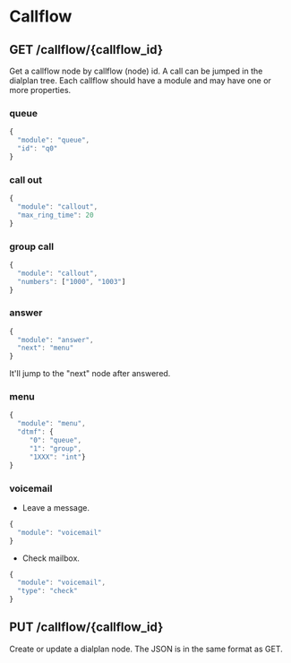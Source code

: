 # Callflow
## GET /callflow/{callflow_id}
Get a callflow node by callflow (node) id. A call can be jumped in the dialplan tree.
Each callflow should have a module and may have one or more properties.

### queue
```javascript
{
  "module": "queue",
  "id": "q0"
}
```

### call out
```javascript
{
  "module": "callout",
  "max_ring_time": 20
}
```

### group call
```javascript
{
  "module": "callout",
  "numbers": ["1000", "1003"]
}
```

### answer
```javascript
{
  "module": "answer",
  "next": "menu"
}
```
It'll jump to the "next" node after answered.

### menu
```javascript
{
  "module": "menu",
  "dtmf": {
     "0": "queue",
     "1": "group",
     "1XXX": "int"}
}
```

### voicemail
* Leave a message.
```javascript
{
  "module": "voicemail"
}
```
* Check mailbox.
```javascript
{
  "module": "voicemail",
  "type": "check"
}
```

## PUT /callflow/{callflow_id}
Create or update a dialplan node.
The JSON is in the same format as GET.